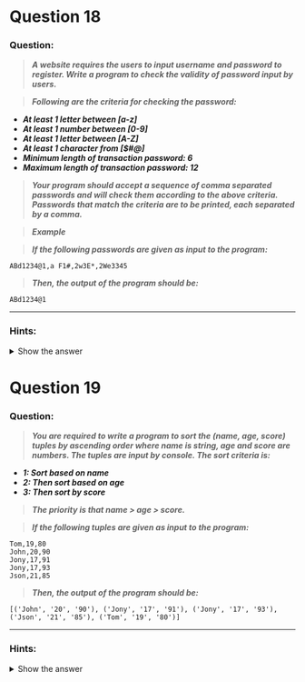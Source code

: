 
</details>

# Question 18

### **Question:**

>***A website requires the users to input username and password to register. Write a program to check the validity of password input by users.***

>***Following are the criteria for checking the password:***
  - ***At least 1 letter between [a-z]***
  - ***At least 1 number between [0-9]***
  - ***At least 1 letter between [A-Z]***
  - ***At least 1 character from [$#@]***
  - ***Minimum length of transaction password: 6***
  - ***Maximum length of transaction password: 12***

>***Your program should accept a sequence of comma separated passwords and will check them according to the above criteria. Passwords that match the criteria are to be printed, each separated by a comma.***

>***Example***

>***If the following passwords are given as input to the program:***
```
ABd1234@1,a F1#,2w3E*,2We3345
```
>***Then, the output of the program should be:***
```
ABd1234@1
```

----------------------

### Hints:
<details>  <summary>Show the answer</summary>

>***In case of input data being supplied to the question, it should be assumed to be a console input.***

-------------------
**Main author's Solution: Python 2**
```python
import re
value = []
items = [x for x in raw_input().split(',')]
for p in items:
    if len(p) < 6 or len(p) > 12:
        continue
    else:
        pass
    if not re.search("[a-z]",p):
        continue
    elif not re.search("[0-9]",p):
        continue
    elif not re.search("[A-Z]",p):
        continue
    elif not re.search("[$#@]",p):
        continue
    elif re.search("\s",p):
        continue
    else:
        pass
    value.append(p)
print ",".join(value)
```
----------------
**My Solution: Python 3**
```python
def is_low(x):                  # Returns True  if the string has a lowercase
    for i in x:
        if 'a'<=i and i<='z':
            return True
    return  False

def is_up(x):                   # Returns True  if the string has a uppercase
    for i in x:
        if 'A'<= i and i<='Z':
            return True
    return  False

def is_num(x):                  # Returns True  if the string has a numeric digit
    for i in x:
        if '0'<=i and i<='9':
            return True
    return  False

def is_other(x):                # Returns True if the string has any "$#@"
    for i in x:
        if i=='$' or i=='#' or i=='@':
            return True
    return False

s = input().split(',')            
lst = []

for i in s:
    length = len(i)
    if 6 <= length and length <= 12 and is_low(i) and is_up(i) and is_num(i) and is_other(i):   #Checks if all the requirments are fulfilled
        lst.append(i)

print(",".join(lst))
```
**OR**
```python
def check(x):
    cnt = (6<=len(x) and len(x)<=12)
    for i in x:
        if i.isupper():
            cnt+=1
            break
    for i in x:
        if i.islower():
            cnt+=1
            break
    for i in x:
        if i.isnumeric():
            cnt+=1
            break
    for i in x:
        if i=='@' or i=='#'or i=='$':
            cnt+=1
            break
    return cnt == 5               # counting if total 5 all conditions are fulfilled then returns True

s = input().split(',')
lst = filter(check,s)             # Filter function pick the words from s, those returns True by check() function
print(",".join(lst))
```
**OR**
```python
import  re

s = input().split(',')
lst = []

for i in s:
    cnt = 0
    cnt+=(6<=len(i) and len(i)<=12)
    cnt+=bool(re.search("[a-z]",i))      # here re module includes a function re.search() which returns the object information
    cnt+=bool(re.search("[A-Z]",i))      # of where the pattern string i is matched with any of the [a-z]/[A-z]/[0=9]/[@#$] characters
    cnt+=bool(re.search("[0-9]",i))      # if not a single match found then returns NONE which converts to False in boolean
    cnt+=bool(re.search("[@#$]",i))      # expression otherwise True if found any.
    if cnt == 5:
        lst.append(i)

print(",".join(lst))
```

--------------------------


</details>

# Question 19

### **Question:**

>***You are required to write a program to sort the (name, age, score) tuples by ascending order where name is string, age and score are numbers. The tuples are input by console. The sort criteria is:***
- ***1: Sort based on name***
- ***2: Then sort based on age***
- ***3: Then sort by score***

>***The priority is that name > age > score.***

>***If the following tuples are given as input to the program:***
```
Tom,19,80
John,20,90
Jony,17,91
Jony,17,93
Json,21,85
```
>***Then, the output of the program should be:***
```
[('John', '20', '90'), ('Jony', '17', '91'), ('Jony', '17', '93'), ('Json', '21', '85'), ('Tom', '19', '80')]
```

----------------------

### Hints:
<details>  <summary>Show the answer</summary>

>***In case of input data being supplied to the question, it should be assumed to be a console input.We use itemgetter to enable multiple sort keys.***

-------------------
**Main author's Solution: Python 2**
```python
from operator import itemgetter, attrgetter

l = []
while True:
    s = raw_input()
    if not s:
        break
    l.append(tuple(s.split(",")))

print sorted(l, key=itemgetter(0,1,2))
```
--------------------------
**My Solution: Python 3**
```python
lst = []
while True:
    s = input().split(',')
    if not s[0]:                          # breaks for blank input
        break
    lst.append(tuple(s))

lst.sort(key= lambda x:(x[0],x[1],x[2]))  # here key is defined by lambda and the data is sorted by element priority 0>1>2 in accending order
print(lst)
```
-----------------------
## Conclusion
***Before the above problems, I didn't even know about re(regular expression) module and its use. I didn't even know how to sort by multiple keys. To solve those problems in different ways I had to explore and learn those syntax.There are a lots of interesting stuffs in re module though I faced quite a bit hardship to understand many of them.***

[***go to previous day***](https://github.com/darkprinx/100-plus-Python-programming-exercises-extended/blob/master/Status/Day%205.md "Day 5")

[***go to next day***](https://github.com/darkprinx/100-plus-Python-programming-exercises-extended/blob/master/Status/Day%207.md "Day 7")

[***Discussion***](https://github.com/darkprinx/100-plus-Python-programming-exercises-extended/issues/3)